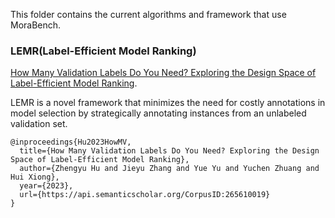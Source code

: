 This folder contains the current algorithms and framework that use MoraBench.

### LEMR(**L**abel-**E**fficient **M**odel **R**anking)

[How Many Validation Labels Do You Need? Exploring the Design Space of Label-Efficient Model Ranking](https://arxiv.org/abs/2312.01619).

LEMR is a novel framework that minimizes the need for costly annotations in model selection by strategically annotating instances from an unlabeled validation set.

```
@inproceedings{Hu2023HowMV,
  title={How Many Validation Labels Do You Need? Exploring the Design Space of Label-Efficient Model Ranking},
  author={Zhengyu Hu and Jieyu Zhang and Yue Yu and Yuchen Zhuang and Hui Xiong},
  year={2023},
  url={https://api.semanticscholar.org/CorpusID:265610019}
}
```
